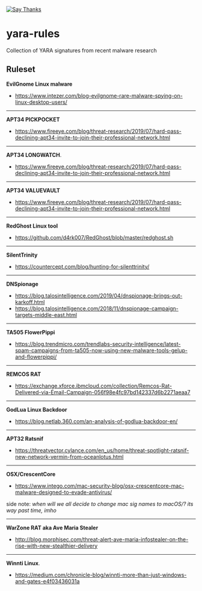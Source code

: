 [![Say Thanks](https://img.shields.io/badge/Say%20Thanks-!-1EAEDB.svg?style=flat)](https://saythanks.io/to/deadbits)

# yara-rules
Collection of YARA signatures from recent malware research

## Ruleset

**EvilGnome Linux malware**
- https://www.intezer.com/blog-evilgnome-rare-malware-spying-on-linux-desktop-users/

****
**APT34 PICKPOCKET**
- https://www.fireeye.com/blog/threat-research/2019/07/hard-pass-declining-apt34-invite-to-join-their-professional-network.html

****
**APT34 LONGWATCH**.
- https://www.fireeye.com/blog/threat-research/2019/07/hard-pass-declining-apt34-invite-to-join-their-professional-network.html

****
**APT34 VALUEVAULT**
- https://www.fireeye.com/blog/threat-research/2019/07/hard-pass-declining-apt34-invite-to-join-their-professional-network.html

****
**RedGhost Linux tool**
- https://github.com/d4rk007/RedGhost/blob/master/redghost.sh

****
**SilentTrinity**
- https://countercept.com/blog/hunting-for-silenttrinity/


****
**DNSpionage**
- https://blog.talosintelligence.com/2019/04/dnspionage-brings-out-karkoff.html
- https://blog.talosintelligence.com/2018/11/dnspionage-campaign-targets-middle-east.html

****

**TA505 FlowerPippi**
- https://blog.trendmicro.com/trendlabs-security-intelligence/latest-spam-campaigns-from-ta505-now-using-new-malware-tools-gelup-and-flowerpippi/

****
**REMCOS RAT**
- https://exchange.xforce.ibmcloud.com/collection/Remcos-Rat-Delivered-via-Email-Campaign-056f98e4fc97bd142337d6b2271aeaa7

****
**GodLua Linux Backdoor**
- https://blog.netlab.360.com/an-analysis-of-godlua-backdoor-en/

****
**APT32 Ratsnif**
- https://threatvector.cylance.com/en_us/home/threat-spotlight-ratsnif-new-network-vermin-from-oceanlotus.html

****
**OSX/CrescentCore**
- https://www.intego.com/mac-security-blog/osx-crescentcore-mac-malware-designed-to-evade-antivirus/

side note: _when will we all decide to change mac sig names to macOS/<malware>? its way past time, imho_

****
**WarZone RAT aka Ave Maria Stealer**
- http://blog.morphisec.com/threat-alert-ave-maria-infostealer-on-the-rise-with-new-stealthier-delivery

****
**Winnti Linux**.
- https://medium.com/chronicle-blog/winnti-more-than-just-windows-and-gates-e4f03436031a
